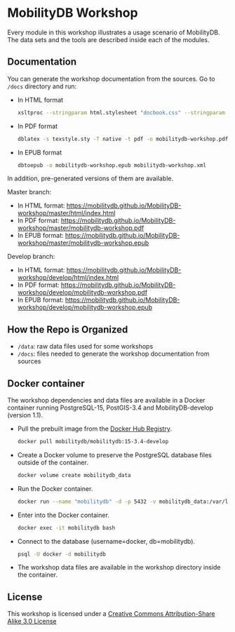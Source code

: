 # MobilityDB Workshop


Every module in this workshop illustrates a usage scenario of MobilityDB. The data sets and the tools are described inside each
of the modules.

## Documentation

You can generate the workshop documentation from the sources. Go to `/docs` directory and run: 
*  In HTML format
    ```bash
    xsltproc --stringparam html.stylesheet "docbook.css" --stringparam chunker.output.encoding "UTF-8"  --xinclude -o index.html /usr/share/xml/docbook/stylesheet/docbook-xsl/html/chunk.xsl mobilitydb-workshop.xml
    ```
*  In PDF format
    ```bash
    dblatex -s texstyle.sty -T native -t pdf -o mobilitydb-workshop.pdf mobilitydb-workshop.xml 
    ```
* In EPUB format
    ```bash
    dbtoepub -o mobilitydb-workshop.epub mobilitydb-workshop.xml
    ```
In addition, pre-generated versions of them are available.

Master branch:

*  In HTML format: https://mobilitydb.github.io/MobilityDB-workshop/master/html/index.html
*  In PDF format: https://mobilitydb.github.io/MobilityDB-workshop/master/mobilitydb-workshop.pdf
*  In EPUB format: https://mobilitydb.github.io/MobilityDB-workshop/master/mobilitydb-workshop.epub

Develop branch:

*  In HTML format: https://mobilitydb.github.io/MobilityDB-workshop/develop/html/index.html
*  In PDF format: https://mobilitydb.github.io/MobilityDB-workshop/develop/mobilitydb-workshop.pdf
*  In EPUB format: https://mobilitydb.github.io/MobilityDB-workshop/develop/mobilitydb-workshop.epub

## How the Repo is Organized
- `/data`: raw data files used for some workshops
- `/docs`: files needed to generate the workshop documentation from sources

## Docker container

The workshop dependencies and data files are available in a Docker container running PostgreSQL-15, PostGIS-3.4 and MobilityDB-develop (version 1.1).

*  Pull the prebuilt image from the [Docker Hub Registry](https://hub.docker.com/r/mobilitydb/mobilitydb).

    ```bash
    docker pull mobilitydb/mobilitydb:15-3.4-develop
    ```

*  Create a Docker volume to preserve the PostgreSQL database files outside of the container.
    ```bash
    docker volume create mobilitydb_data
    ```
 *  Run the Docker container.
    ```bash
    docker run --name "mobilitydb" -d -p 5432 -v mobilitydb_data:/var/lib/postgresql mobilitydb/mobilitydb:12-2.5-develop-workshop 
    ```
 *  Enter into the Docker container.
    ```bash
    docker exec -it mobilitydb bash
    ```
 *  Connect to the database  (username=docker, db=mobilitydb).
    ```bash
    psql -U docker -d mobilitydb 
    ```
 *  The workshop data files are available in the workshop directory inside the container.


## License

This workshop is licensed under a [Creative Commons Attribution-Share Alike 3.0 License](https://creativecommons.org/licenses/by-sa/3.0/)
